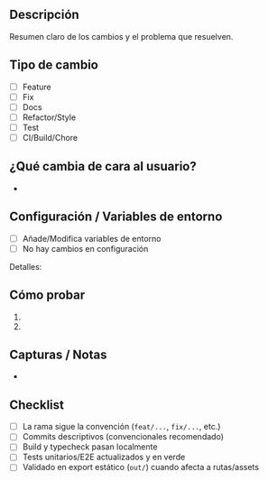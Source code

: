 ## Descripción

Resumen claro de los cambios y el problema que resuelven.

## Tipo de cambio

- [ ] Feature
- [ ] Fix
- [ ] Docs
- [ ] Refactor/Style
- [ ] Test
- [ ] CI/Build/Chore

## ¿Qué cambia de cara al usuario?

- 

## Configuración / Variables de entorno

- [ ] Añade/Modifica variables de entorno
- [ ] No hay cambios en configuración

Detalles:

## Cómo probar

1. 
2. 

## Capturas / Notas

- 

## Checklist

- [ ] La rama sigue la convención (`feat/...`, `fix/...`, etc.)
- [ ] Commits descriptivos (convencionales recomendado)
- [ ] Build y typecheck pasan localmente
- [ ] Tests unitarios/E2E actualizados y en verde
- [ ] Validado en export estático (`out/`) cuando afecta a rutas/assets
